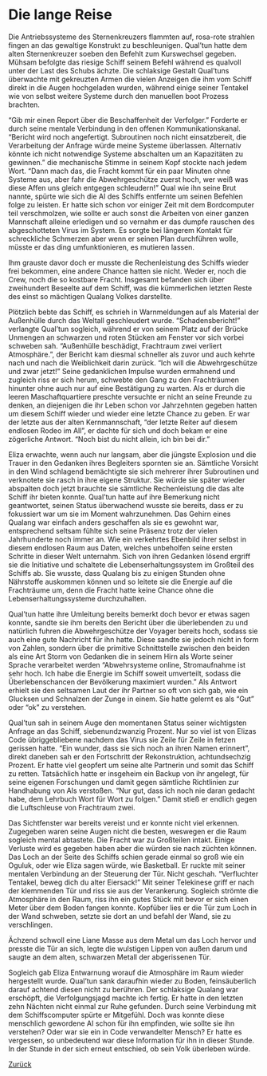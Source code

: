 # Die lange Reise

Die Antriebssysteme des Sternenkreuzers flammten auf, rosa-rote strahlen fingen an das gewaltige Konstrukt zu beschleunigen. Qual’tun hatte dem alten Sternenkreuzer soeben den Befehlt zum Kurswechsel gegeben. Mühsam befolgte das riesige Schiff seinem Befehl während es qualvoll unter der Last des Schubs ächzte. Die schlaksige Gestalt Qual’tuns überwachte mit gekreuzten Armen die vielen Anzeigen die ihm vom Schiff direkt in die Augen hochgeladen wurden, während einige seiner Tentakel wie von selbst weitere Systeme durch den manuellen boot Prozess brachten.

“Gib mir einen Report über die Beschaffenheit der Verfolger.” Forderte er durch seine mentale Verbindung in den offenen Kommunikationskanal. “Bericht wird noch angefertigt. Subroutinen noch nicht einsatzbereit, die Verarbeitung der Anfrage würde meine Systeme überlassen. Alternativ könnte ich nicht notwendige Systeme abschalten um an Kapazitäten zu gewinnen.” die mechanische Stimme in seinem Kopf stockte nach jedem Wort. “Dann mach das, die Fracht kommt für ein paar Minuten ohne Systeme aus, aber fahr die Abwehrgeschütze zuerst hoch, wer weiß was diese Affen uns gleich entgegen schleudern!” Qual wie ihn seine Brut nannte, spürte wie sich die AI des Schiffs entfernte um seinen Befehlen folge zu leisten. Er hatte sich schon vor einiger Zeit mit dem Bordcomputer teil verschmolzen, wie sollte er auch sonst die Arbeiten von einer ganzen Mannschaft alleine erledigen und so vernahm er das dumpfe rauschen des abgeschotteten Virus im System. Es sorgte bei längerem Kontakt für schreckliche Schmerzen aber wenn er seinen Plan durchführen wolle, müsste er das ding umfunktionieren, es mutieren lassen.

Ihm grauste davor doch er musste die Rechenleistung des Schiffs wieder frei bekommen, eine andere Chance hatten sie nicht. Weder er, noch die Crew, noch die so kostbare Fracht. Insgesamt befanden sich über zweihundert Beseelte auf dem Schiff, was die kümmerlichen letzten Reste des einst so mächtigen Qualang Volkes darstellte.

Plötzlich bebte das Schiff, es schrieh in Warnmeldungen auf als Material der Außenhülle durch das Weltall geschleudert wurde. “Schadensbericht!” verlangte Qual’tun sogleich, während er von seinem Platz auf der Brücke Unmengen an schwarzen und roten Stücken am Fenster vor sich vorbei schweben sah. “Außenhülle beschädigt, Frachtraum zwei verliert Atmosphäre.”, der Bericht kam diesmal schneller als zuvor und auch kehrte nach und nach die Weiblichkeit darin zurück. “Ich will die Abwehrgeschütze und zwar jetzt!” Seine gedanklichen Impulse wurden ermahnend und zugleich riss er sich herum, schwebte den Gang zu den Frachträumen hinunter ohne auch nur auf eine Bestätigung zu warten. Als er durch die leeren Maschaftquartiere preschte versuchte er nicht an seine Freunde zu denken, an diejenigen die ihr Leben schon vor Jahrzehnten gegeben hatten um diesem Schiff wieder und wieder eine letzte Chance zu geben. Er war der letzte aus der alten Kernmannschaft, “der letzte Reiter auf diesem endlosen Rodeo im All”, er dachte für sich und doch bekam er eine zögerliche Antwort. “Noch bist du nicht allein, ich bin bei dir.”

Eliza erwachte, wenn auch nur langsam, aber die jüngste Explosion und die Trauer in den Gedanken ihres Begleiters spornten sie an. Sämtliche Vorsicht in den Wind schlagend bemächtigte sie sich mehrerer ihrer Subroutinen und verknotete sie rasch in ihre eigene Struktur. Sie würde sie später wieder abspalten doch jetzt brauchte sie sämtliche Rechenleistung die das alte Schiff ihr bieten konnte. Qual’tun hatte auf ihre Bemerkung nicht geantwortet, seinen Status überwachend wusste sie bereits, dass er zu fokussiert war um sie im Moment wahrzunehmen. Das Gehirn eines Qualang war einfach anders geschaffen als sie es gewohnt war, entsprechend seltsam fühlte sich seine Präsenz trotz der vielen Jahrhunderte noch immer an. Wie ein verkehrtes Ebenbild ihrer selbst in diesem endlosen Raum aus Daten, welches unbeholfen seine ersten Schritte in dieser Welt unternahm. Sich von ihren Gedanken lösend ergriff sie die Initiative und schaltete die Lebenserhaltungssystem im Großteil des Schiffs ab. Sie wusste, dass Qualang bis zu einigen Stunden ohne Nährstoffe auskommen können und so leitete sie die Energie auf die Frachträume um, denn die Fracht hatte keine Chance ohne die Lebenserhaltungssysteme durchzuhalten.

Qual’tun hatte ihre Umleitung bereits bemerkt doch bevor er etwas sagen konnte, sandte sie ihm bereits den Bericht über die überlebenden zu und natürlich fuhren die Abwehrgeschütze der Voyager bereits hoch, sodass sie auch eine gute Nachricht für ihn hatte. Diese sandte sie jedoch nicht in form von Zahlen, sondern über die primitive Schnittstelle zwischen den beiden als eine Art Storm von Gedanken die in seinem Hirn als Worte seiner Sprache verarbeitet werden “Abwehrsysteme online, Stromaufnahme ist sehr hoch. Ich habe die Energie im Schiff soweit umverteilt, sodass die Überlebenschancen der Bevölkerung maximiert wurden.” Als Antwort erhielt sie den seltsamen Laut der ihr Partner so oft von sich gab, wie ein Glucksen und Schnalzen der Zunge in einem. Sie hatte gelernt es als “Gut” oder “ok” zu verstehen.

Qual’tun sah in seinem Auge den momentanen Status seiner wichtigsten Anfrage an das Schiff, siebenundzwanzig Prozent. Nur so viel ist von Elizas Code übriggebliebene nachdem das Virus sie Zeile für Zeile in fetzen gerissen hatte. “Ein wunder, dass sie sich noch an ihren Namen erinnert”, direkt daneben sah er den Fortschritt der Rekonstruktion, achtundsechzig Prozent. Er hatte viel geopfert um seine alte Partnerin und somit das Schiff zu retten. Tatsächlich hatte er insgeheim ein Backup von ihr angelegt, für seine eigenen Forschungen und damit gegen sämtliche Richtlinien zur Handhabung von Als verstoßen. “Nur gut, dass ich noch nie daran gedacht habe, dem Lehrbuch Wort für Wort zu folgen.” Damit stieß er endlich gegen die Luftschleuse von Frachtraum zwei.

Das Sichtfenster war bereits vereist und er konnte nicht viel erkennen. Zugegeben waren seine Augen nicht die besten, weswegen er die Raum sogleich mental abtastete. Die Fracht war zu Großteilen intakt. Einige Verluste wird es gegeben haben aber die würden sie nach züchten können. Das Loch an der Seite des Schiffs schien gerade einmal so groß wie ein Oguluk, oder wie Eliza sagen würde, wie Basketball. Er ruckte mit seiner mentalen Verbindung an der Steuerung der Tür. Nicht geschah. “Verfluchter Tentakel, beweg dich du alter Eiersack!” Mit seiner Telekinese griff er nach der klemmenden Tür und riss sie aus der Verankerung. Sogleich strömte die Atmosphäre in den Raum, riss ihn ein gutes Stück mit bevor er sich einen Meter über dem Boden fangen konnte. Kopfüber lies er die Tür zum Loch in der Wand schweben, setzte sie dort an und befahl der Wand, sie zu verschlingen.

Ächzend schwoll eine Liane Masse aus dem Metal um das Loch hervor und presste die Tür an sich, legte die wulstigen Lippen von außen darum und saugte an dem alten, schwarzen Metall der abgerissenen Tür.

Sogleich gab Eliza Entwarnung worauf die Atmosphäre im Raum wieder hergestellt wurde. Qual’tun sank daraufhin wieder zu Boden, feinsäuberlich darauf achtend diesen nicht zu berühren. Der schlaksige Qualang war erschöpft, die Verfolgungsjagd machte ich fertig. Er hatte in den letzten zehn Nächten nicht einmal zur Ruhe gefunden. Durch seine Verbindung mit dem Schiffscomputer spürte er Mitgefühl. Doch was konnte diese menschlich gewordene AI schon für ihn empfinden, wie sollte sie ihn verstehen? Oder war sie ein in Code verwandelter Mensch? Er hatte es vergessen, so unbedeutend war diese Information für ihn in dieser Stunde. In der Stunde in der sich erneut entschied, ob sein Volk überleben würde.

[Zurück](./../index.md)
